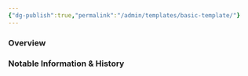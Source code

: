 ```yaml
---
{"dg-publish":true,"permalink":"/admin/templates/basic-template/"}
---
```



### Overview


### Notable Information & History 
